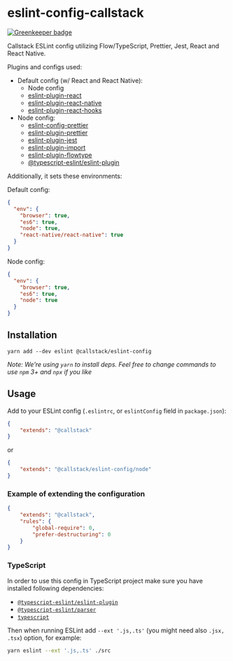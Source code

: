 # eslint-config-callstack

[![Greenkeeper badge](https://badges.greenkeeper.io/callstack/eslint-config-callstack.svg)](https://greenkeeper.io/)

Callstack ESLint config utilizing Flow/TypeScript, Prettier, Jest, React and React Native.

Plugins and configs used:
* Default config (w/ React and React Native):
  * Node config
  * [eslint-plugin-react](https://yarnpkg.com/en/package/eslint-plugin-react)
  * [eslint-plugin-react-native](https://yarnpkg.com/en/package/eslint-plugin-react-native)
  * [eslint-plugin-react-hooks](https://yarnpkg.com/en/package/eslint-plugin-react-hooks)
* Node config:
  * [eslint-config-prettier](https://yarnpkg.com/en/package/eslint-config-prettier)
  * [eslint-plugin-prettier](https://yarnpkg.com/en/package/eslint-plugin-prettier)
  * [eslint-plugin-jest](https://yarnpkg.com/en/package/eslint-plugin-jest)
  * [eslint-plugin-import](https://yarnpkg.com/en/package/eslint-plugin-import)
  * [eslint-plugin-flowtype](https://yarnpkg.com/en/package/eslint-plugin-flowtype)
  * [@typescript-eslint/eslint-plugin](https://yarnpkg.com/en/package/@typescript-eslint/eslint-plugin)

Additionally, it sets these environments:

Default config:
```json
{
  "env": {
    "browser": true,
    "es6": true,
    "node": true,
    "react-native/react-native": true
  }
}
```

Node config:
```json
{
  "env": {
    "browser": true,
    "es6": true,
    "node": true
  }
}
```

## Installation

```
yarn add --dev eslint @callstack/eslint-config
```

*Note: We're using `yarn` to install deps. Feel free to change commands to use `npm` 3+ and `npx` if you like*

## Usage

Add to your ESLint config (`.eslintrc`, or `eslintConfig` field in `package.json`):

```json
{
    "extends": "@callstack"
}
```

or

```json
{
    "extends": "@callstack/eslint-config/node"
}
```

### Example of extending the configuration

```json
{
    "extends": "@callstack",
    "rules": {
        "global-require": 0,
        "prefer-destructuring": 0
    }
}
```

### TypeScript

In order to use this config in TypeScript project make sure you have installed following dependencies:

* [`@typescript-eslint/eslint-plugin`](https://yarnpkg.com/en/package/@typescript-eslint/eslint-plugin)
* [`@typescript-eslint/parser`](https://yarnpkg.com/en/package/@typescript-eslint/parser)
* [`typescript`](https://yarnpkg.com/en/package/typescript)

Then when running ESLint add `--ext '.js,.ts'` (you might need also `.jsx, .tsx`) option, for example:

```bash
yarn eslint --ext '.js,.ts' ./src
```